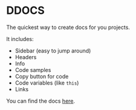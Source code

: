 # DDOCS

The quickest way to create docs for you projects.

It includes:

+ Sidebar (easy to jump around)
+ Headers
+ Info
+ Code samples
+ Copy button for code
+ Code variables (like `this`)
+ Links


You can find the docs [here](https://ddocs.abirdcoder.repl.co).
